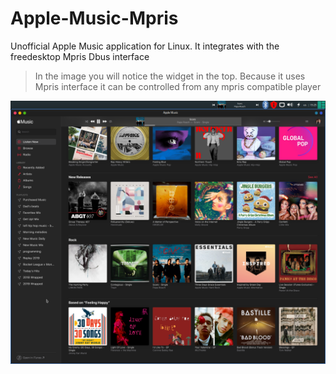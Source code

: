 # Apple-Music-Mpris
Unofficial Apple Music application for Linux. It integrates with the freedesktop Mpris Dbus interface

> In the image you will notice the widget in the top. Because it uses Mpris interface it can be controlled from any mpris compatible player

![alt text](.hosted/assets/demo.png "Preview Image as of v0.9")


